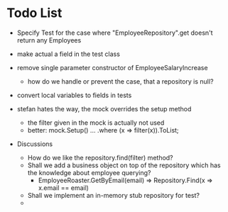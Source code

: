 ﻿# Todo List

- Specify Test for the case where "EmployeeRepository".get doesn't return any Employees
- make actual a field in the test class
- remove single parameter constructor of EmployeeSalaryIncrease
  - how do we handle or prevent the case, that a repository is null?
- convert local variables to fields in tests

- stefan hates the way, the mock overrides the setup method
  - the filter given in the mock is actually not used
  - better: mock.Setup() ... .where (x => filter(x)).ToList;

- Discussions
  - How do we like the repository.find(filter) method?
  - Shall we add a business object on top of the repository which has the knowledge about employee querying?
    - EmployeeRoaster.GetByEmail(email) => Repository.Find(x => x.email == email)
  - Shall we implement an in-memory stub repository for test?
  - 
